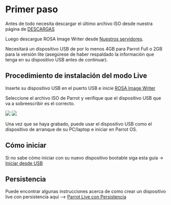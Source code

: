 <h1>Primer paso</h1>

Antes de todo necesita descargar el último archivo ISO desde nuestra página de <a href="https://www.parrotsec-es.org/download.php" target="blank">DESCARGAS</a>

Luego descargue ROSA Image Writer desde <a href="http://wiki.rosalab.ru/en/index.php/ROSA_ImageWriter#Where_can_I_take_it.3F" target="blank">Nuestros servidores</a>.

Necesitará un dispositivo USB de por lo menos 4GB para Parrot Full o 2GB para la versión lite (asegúrese de haber respaldado la información que tenga en su dispositivo USB antes de continuar).



<h2>Procedimiento de instalación del modo Live</h2>


Inserte su dispositivo USB en el puerto USB e inicie <html><a href="http://cloudflare.archive.parrotsec.org/parrot/misc/image-writer/README.html">ROSA Image Writer</a></html>

Seleccione el archivo ISO de Parrot y verifique que el dispositivo USB que va a sobreescribir es el correcto.

<html><img src="http://cloudflare.archive.parrotsec.org/parrot/misc/image-writer/screenshots/screenshot0.png"></html>

<html><img src="http://cloudflare.archive.parrotsec.org/parrot/misc/image-writer/screenshots/screenshot1.png"></html>

Una vez que se haya grabado, puede usar el dispositivo USB como el dispositivo de arranque de su PC/laptop e iniciar en Parrot OS.



<h2>Cómo iniciar</h2>


Si no sabe cómo iniciar con su nuevo dispositivo bootable siga esta guía -> <a href="https://github.com/josegatica/parrot-docu-es/blob/master/06.-%20C%C3%B3mo%20iniciar%20desde%20USB.md" target="blank">Iniciar desde USB</a>



<h2>Persistencia</h2>


Puede encontrar algunas instrucciones acerca de como crear un dispositivo live con persistencia aquí --> <a href="https://github.com/josegatica/parrot-docu-es/blob/master/07.-%20Parrot%20Live%20con%20Persistencia.md" target="blank">Parrot Live con Persistencia</a>

